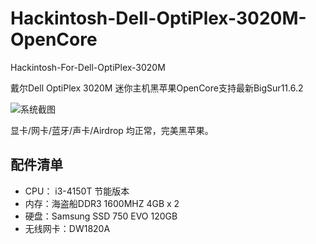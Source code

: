 # Hackintosh-Dell-OptiPlex-3020M-OpenCore
Hackintosh-For-Dell-OptiPlex-3020M

戴尔Dell OptiPlex 3020M 迷你主机黑苹果OpenCore支持最新BigSur11.6.2

![系统截图](https://github.com/uknowzheng/Hackintosh-Dell-OptiPlex-3020M/blob/feat/for4150/info.png)

显卡/网卡/蓝牙/声卡/Airdrop 均正常，完美黑苹果。

## 配件清单
- CPU： i3-4150T 节能版本
- 内存：海盗船DDR3 1600MHZ 4GB x 2
- 硬盘：Samsung SSD 750 EVO 120GB
- 无线网卡：DW1820A








